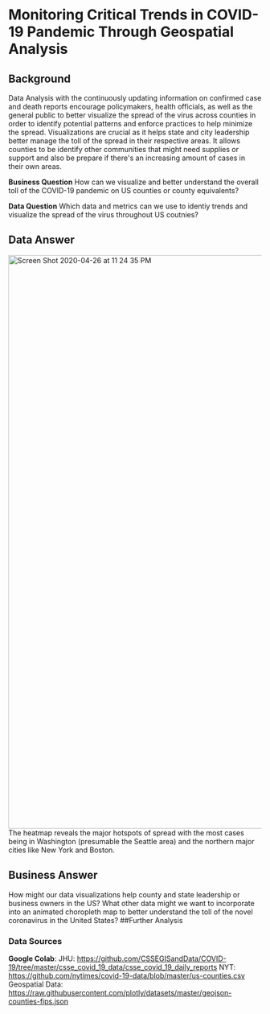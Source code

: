 # Monitoring Critical Trends in COVID-19 Pandemic Through Geospatial Analysis
## Background
Data Analysis with the continuously updating information on confirmed case and death reports encourage policymakers, health officials, as well as the general public to better visualize the spread of the virus across counties in order to identify potential patterns and enforce practices to help minimize the spread. 
Visualizations are crucial as it helps state and city leadership better manage the toll of the spread in their respective areas. It allows counties to be identify other communities that might need supplies or support and also be prepare if there's an increasing amount of cases in their own areas. 

**Business Question**
How can we visualize and better understand the overall toll of the COVID-19 pandemic on US counties or county equivalents?

**Data Question**
Which data and metrics can we use to identiy trends and visualize the spread of the virus throughout US coutnies?

## Data Answer
<img width="1140" alt="Screen Shot 2020-04-26 at 11 24 35 PM" src="https://user-images.githubusercontent.com/60996310/80331095-22eefd80-8815-11ea-8518-7e062c9a1e91.png">
The heatmap reveals the major hotspots of spread with the most cases being in Washington (presumable the Seattle area) and the northern major cities like New York and Boston. 

## Business Answer
How might our data visualizations help county and state leadership or business owners in the US? What other data might we want to incorporate into an animated choropleth map to better understand the toll of the novel coronavirus in the United States?
##Further Analysis

### Data Sources
**Google Colab**: 
JHU: https://github.com/CSSEGISandData/COVID-19/tree/master/csse_covid_19_data/csse_covid_19_daily_reports
NYT: https://github.com/nytimes/covid-19-data/blob/master/us-counties.csv
Geospatial Data: https://raw.githubusercontent.com/plotly/datasets/master/geojson-counties-fips.json
